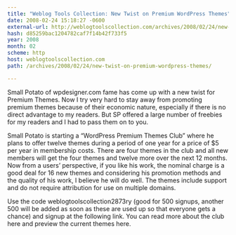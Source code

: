 ```yaml
---
title: "Weblog Tools Collection: New Twist on Premium WordPress Themes"
date: 2008-02-24 15:18:27 -0600
external-url: http://weblogtoolscollection.com/archives/2008/02/24/new-twist-on-premium-wordpress-themes/
hash: d85259bac1204782caf7f14b42f733f5
year: 2008
month: 02
scheme: http
host: weblogtoolscollection.com
path: /archives/2008/02/24/new-twist-on-premium-wordpress-themes/

---
```


Small Potato of wpdesigner.com fame has come up with a new twist for Premium Themes. Now I try very hard to stay away from promoting premium themes because of their economic nature, especially if there is no direct advantage to my readers. But SP offered a large number of freebies for my readers and I had to pass them on to you.

Small Potato is starting a “WordPress Premium Themes Club” where he plans to offer twelve themes during a period of one year for a price of $5 per year in membership costs. There are four themes in the club and all new members will get the four themes and twelve more over the next 12 months. Now from a users’ perspective, if you like his work, the nominal charge is a good deal for 16 new themes and considering his promotion methods and the quality of his work, I believe he will do well. The themes include support and do not require attribution for use on multiple domains.

Use the code weblogtoolscollection2873ry (good for 500 signups, another 500 will be added as soon as these are used up so that everyone gets a chance) and signup at the following link. You can read more about the club here and preview the current themes here.


